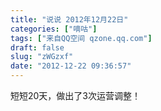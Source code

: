 ```yaml
---
title: "说说 2012年12月22日"
categories: ["嘀咕"]
tags: ["来自QQ空间 qzone.qq.com"]
draft: false
slug: "zWGzxf"
date: "2012-12-22 09:36:57"
---
```


短短20天，做出了3次运营调整！
